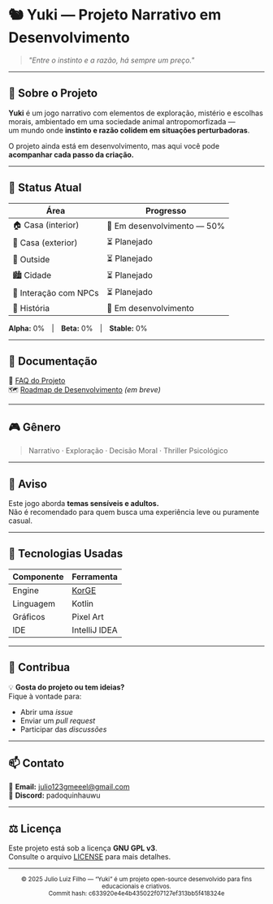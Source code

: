 # 🐿️ Yuki — Projeto Narrativo em Desenvolvimento

> *"Entre o instinto e a razão, há sempre um preço."*

---

## 🧠 Sobre o Projeto
**Yuki** é um jogo narrativo com elementos de exploração, mistério e escolhas morais, ambientado em uma sociedade animal antropomorfizada —  
um mundo onde **instinto e razão colidem em situações perturbadoras**.

O projeto ainda está em desenvolvimento, mas aqui você pode **acompanhar cada passo da criação.**

---

## 🚧 Status Atual

| Área | Progresso |
|------|------------|
| 🏠 Casa (interior) | 🔨 Em desenvolvimento — 50% |
| 🚪 Casa (exterior) | ⏳ Planejado |
| 🌳 Outside | ⏳ Planejado |
| 🏙️ Cidade | ⏳ Planejado |
| 👥 Interação com NPCs | ⏳ Planejado |
| 📖 História | 🔨 Em desenvolvimento |

**Alpha:** 0% | **Beta:** 0% | **Stable:** 0%

---

## 📄 Documentação

📘 [FAQ do Projeto](#)  
🗺️ [Roadmap de Desenvolvimento](docs/ROADMAP.md) *(em breve)*  

---

## 🎮 Gênero
> Narrativo · Exploração · Decisão Moral · Thriller Psicológico

---

## 🧪 Aviso
Este jogo aborda **temas sensíveis e adultos.**  
Não é recomendado para quem busca uma experiência leve ou puramente casual.

---

## 🔧 Tecnologias Usadas

| Componente | Ferramenta |
|-------------|-------------|
| Engine | [KorGE](https://korge.org/) |
| Linguagem | Kotlin |
| Gráficos | Pixel Art |
| IDE | IntelliJ IDEA |

---

## 🐾 Contribua

💡 **Gosta do projeto ou tem ideias?**  
Fique à vontade para:
- Abrir uma *issue*  
- Enviar um *pull request*  
- Participar das *discussões*

---

## 📫 Contato

📧 **Email:** [julio123gmeeel@gmail.com](mailto:julio123gmeeel@gmail.com)  
💬 **Discord:** padoquinhauwu  

---

## ⚖️ Licença

Este projeto está sob a licença **GNU GPL v3**.  
Consulte o arquivo [LICENSE](LICENSE) para mais detalhes.

---

<p align="center">
  <sub>© 2025 Julio Luiz Filho — “Yuki” é um projeto open-source desenvolvido para fins educacionais e criativos.</sub><br>
  <sub>Commit hash: c633920e4e4b435022f07127ef313bb5f418324e</sub>
</p>
